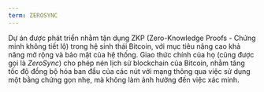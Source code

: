 ```yaml
---
term: ZEROSYNC
---
```


Dự án được phát triển nhằm tận dụng ZKP (Zero-Knowledge Proofs - Chứng minh không tiết lộ) trong hệ sinh thái Bitcoin, với mục tiêu nâng cao khả năng mở rộng và bảo mật của hệ thống. Giao thức chính của họ (cũng được gọi là *ZeroSync*) cho phép nén lịch sử blockchain của Bitcoin, nhằm tăng tốc độ đồng bộ hóa ban đầu của các nút với mạng thông qua việc sử dụng một bằng chứng gọn nhẹ, mà không làm ảnh hưởng đến việc xác minh.